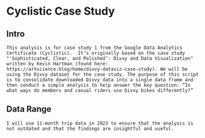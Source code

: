 # Cyclistic Case Study

## Intro
	This analysis is for case study 1 from the Google Data Analytics Certificate (Cyclistic).  It’s originally based on the case study "'Sophisticated, Clear, and Polished’: Divvy and Data Visualization" written by Kevin Hartman (found here: https://artscience.blog/home/divvy-dataviz-case-study). We will be using the Divvy dataset for the case study. The purpose of this script is to consolidate downloaded Divvy data into a single data frame and then conduct a simple analysis to help answer the key question: “In what ways do members and casual riders use Divvy bikes differently?”

## Data Range
	I will use 11-month trip data in 2023 to ensure that the analysis is not outdated and that the findings are insightful and useful. 
